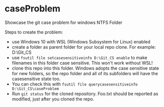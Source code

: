 # caseProblem
Showcase the git case problem for windows NTFS Folder 

Steps to create the problem:

- use Windows 10 with WSL (Windows Subsystem for Linux) enabled
- create a folder as parent folder for your local repo clone. For example: D:\Git_CS
- use `fsutil file setcasesensitiveinfo D:\Git_CS enable` to make filenames in this folder case sensitive. This won't work without WSL!
- clone this repo into this folder. Windows adopts the case sensitive state for new folders, so the repo folder and all of its subfolders will have the casesensitive state too.
- You can check this with `fsutil file querycasesensitiveinfo D:\Git_CS\caseProblem`
- Run `git status` for the cloned repository. Foo.txt should be reported as modified, just after you cloned the repo.
